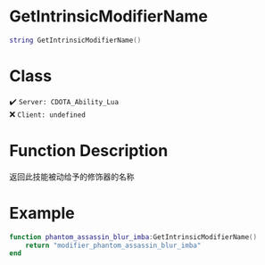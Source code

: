 # GetIntrinsicModifierName
```lua
string GetIntrinsicModifierName()
```
# Class
✔️ `Server: CDOTA_Ability_Lua`  
❌ `Client: undefined`  

# Function Description
返回此技能被动给予的修饰器的名称

# Example
```lua
function phantom_assassin_blur_imba:GetIntrinsicModifierName()
	return "modifier_phantom_assassin_blur_imba"
end
```